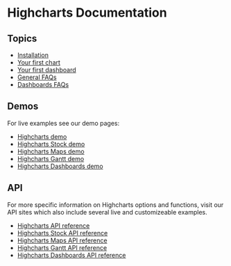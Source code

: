 # Highcharts Documentation

Topics
------

*   [Installation](getting-started/installation)
*   [Your first chart](getting-started/your-first-chart)
*   [Your first dashboard](dashboards/your-first-dashboard)
*   [General FAQs](getting-started/frequently-asked-questions)
*   [Dashboards FAQs](dashboards/frequently-asked-questions)


Demos
----

For live examples see our demo pages:

*   [Highcharts demo](https://www.highcharts.com/demo#highcharts-demo-line-charts)
*   [Highcharts Stock demo](https://www.highcharts.com/demo/stock#highcharts-stock-demo-general)
*   [Highcharts Maps demo](https://www.highcharts.com/demo/maps#highcharts-maps-demo-general)
*   [Highcharts Gantt demo](https://www.highcharts.com/demo/gantt#highcharts-gantt-demo-highcharts-gantt)
*   [Highcharts Dashboards demo](https://www.highcharts.com/demo/dashboards#highcharts-dashboards-demo-general)


API
---

For more specific information on Highcharts options and functions, visit our API sites which also include several live and customizeable examples.

*   [Highcharts API reference](https://api.highcharts.com/highcharts)
*   [Highcharts Stock API reference](https://api.highcharts.com/highstock)
*   [Highcharts Maps API reference](https://api.highcharts.com/highmaps)
*   [Highcharts Gantt API reference](https://api.highcharts.com/gantt)
*   [Highcharts Dashboards API reference](https://api.highcharts.com/dashboards)